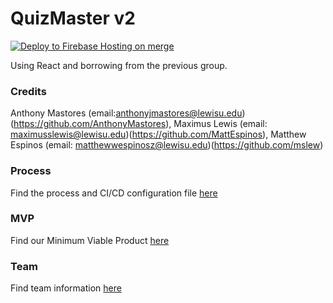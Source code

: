 # QuizMaster v2

[![Deploy to Firebase Hosting on merge](https://github.com/QuizMasterInc/QuizMaster/actions/workflows/firebase-hosting-merge.yml/badge.svg)](https://github.com/QuizMasterInc/QuizMaster/actions/workflows/firebase-hosting-merge.yml)

Using React and borrowing from the previous group. 
### Credits
Anthony Mastores (email:anthonyjmastores@lewisu.edu)(https://github.com/AnthonyMastores),
Maximus Lewis (email: maximusslewis@lewisu.edu)(https://github.com/MattEspinos),
Matthew Espinos (email: matthewwespinosz@lewisu.edu)(https://github.com/mslew)


### Process
Find the process and CI/CD configuration file [here](PROCESS.md)

### MVP
Find our Minimum Viable Product [here](MVP.md)

### Team
Find team information [here](TEAM.md)



